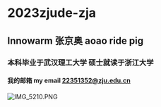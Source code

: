# 2023zjude-zja
## Innowarm 张京奥 aoao ride pig
### 本科毕业于武汉理工大学 硕士就读于浙江大学
#### 我的邮箱 my email 22351352@zju.edu.cn
![IMG_5210.PNG](IMG/IMG_5210.PNG)
